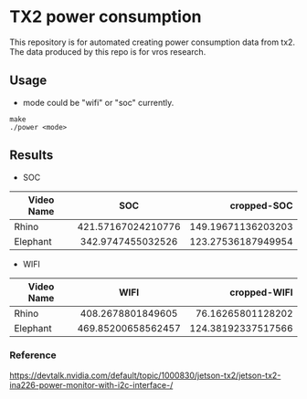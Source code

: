 # TX2 power consumption
This repository is for automated creating power consumption data from tx2. The
data produced by this repo is for vros research.

## Usage
- mode could be "wifi" or "soc" currently.
```
make
./power <mode>
```

## Results
- SOC

| Video Name		| 		SOC 		| 	cropped-SOC		 |
| ----------------- |:-----------------:| ------------------:|
| Rhino             |421.57167024210776 | 149.19671136203203 |
| Elephant          |342.9747455032526  | 123.27536187949954 |


- WIFI

| Video Name		| 		WIFI 		| 	cropped-WIFI	 |
| ----------------- |:-----------------:| ------------------:|
| Rhino             |408.2678801849605  | 76.16265801128202  |
| Elephant          |469.85200658562457 | 124.38192337517566 |

### Reference
https://devtalk.nvidia.com/default/topic/1000830/jetson-tx2/jetson-tx2-ina226-power-monitor-with-i2c-interface-/
